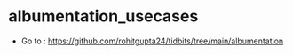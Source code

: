 # albumentation_usecases

 - Go to : https://github.com/rohitgupta24/tidbits/tree/main/albumentation

